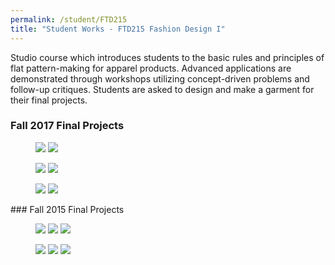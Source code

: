 ```yaml
---
permalink: /student/FTD215
title: "Student Works - FTD215 Fashion Design I"
---
```

Studio course which introduces students to the basic rules and principles of flat pattern-making for apparel products. Advanced applications are demonstrated through workshops utilizing concept-driven problems and follow-up critiques. Students are asked to design and make a garment for their final projects.
### Fall 2017 Final Projects
<figure class="half">
  <a href="https://sxia2.github.io/student_works/FTD21501.jpg"><img src="https://sxia2.github.io/student_works/FTD21501.jpg"></a>
  <a href="https://sxia2.github.io/student_works/FTD21502.jpg"><img src="https://sxia2.github.io/student_works/FTD21502.jpg"></a>
</figure>
<figure class="half">
  <a href="https://sxia2.github.io/student_works/FTD21503.jpg"><img src="https://sxia2.github.io/student_works/FTD21503.jpg"></a>
  <a href="https://sxia2.github.io/student_works/FTD21504.jpg"><img src="https://sxia2.github.io/student_works/FTD21504.jpg"></a>
</figure>
<figure class="half">
  <a href="https://sxia2.github.io/student_works/FTD21505.jpg"><img src="https://sxia2.github.io/student_works/FTD21505.jpg"></a>
  <a href="https://sxia2.github.io/student_works/FTD21506.jpg"><img src="https://sxia2.github.io/student_works/FTD21506.jpg"></a>
</figure>
### Fall 2015 Final Projects
<figure class="third">
  <a href="https://sxia2.github.io/student_works/FTD21511.jpg"><img src="https://sxia2.github.io/student_works/FTD21511.jpg"></a>
  <a href="https://sxia2.github.io/student_works/FTD21512.jpg"><img src="https://sxia2.github.io/student_works/FTD21512.jpg"></a>
  <a href="https://sxia2.github.io/student_works/FTD21513.jpg"><img src="https://sxia2.github.io/student_works/FTD21513.jpg"></a>
</figure>
<figure class="third">
  <a href="https://sxia2.github.io/student_works/FTD21514.jpg"><img src="https://sxia2.github.io/student_works/FTD21514.jpg"></a>
  <a href="https://sxia2.github.io/student_works/FTD21515.jpg"><img src="https://sxia2.github.io/student_works/FTD21515.jpg"></a>
  <a href="https://sxia2.github.io/student_works/FTD21516.jpg"><img src="https://sxia2.github.io/student_works/FTD21516.jpg"></a>
</figure>